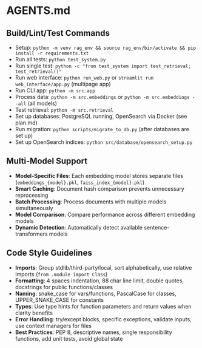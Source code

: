 # AGENTS.md

## Build/Lint/Test Commands
- Setup: `python -m venv rag_env && source rag_env/bin/activate && pip install -r requirements.txt`
- Run all tests: `python test_system.py`
- Run single test: `python -c "from test_system import test_retrieval; test_retrieval()"`
- Run web interface: `python run_web.py` or `streamlit run web_interface/app.py` (multipage app)
- Run CLI app: `python -m src.app`
- Process data: `python -m src.embeddings` or `python -m src.embeddings --all` (all models)
- Test retrieval: `python -m src.retrieval`
- Set up databases: PostgreSQL running, OpenSearch via Docker (see plan.md)
- Run migration: `python scripts/migrate_to_db.py` (after databases are set up)
- Set up OpenSearch indices: `python src/database/opensearch_setup.py`

## Multi-Model Support

- **Model-Specific Files**: Each embedding model stores separate files (`embeddings_{model}.pkl`, `faiss_index_{model}.pkl`)
- **Smart Caching**: Document hash comparison prevents unnecessary reprocessing
- **Batch Processing**: Process documents with multiple models simultaneously
- **Model Comparison**: Compare performance across different embedding models
- **Dynamic Detection**: Automatically detect available sentence-transformers models

## Code Style Guidelines
- **Imports**: Group stdlib/third-party/local, sort alphabetically, use relative imports (`from .module import Class`)
- **Formatting**: 4 spaces indentation, 88 char line limit, double quotes, docstrings for public functions/classes
- **Naming**: snake_case for vars/functions, PascalCase for classes, UPPER_SNAKE_CASE for constants
- **Types**: Use type hints for function parameters and return values when clarity benefits
- **Error Handling**: try/except blocks, specific exceptions, validate inputs, use context managers for files
- **Best Practices**: PEP 8, descriptive names, single responsibility functions, add unit tests, avoid global state